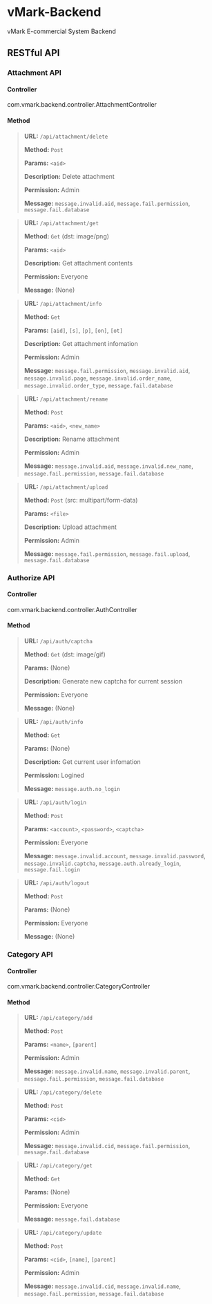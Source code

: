 # vMark-Backend
vMark E-commercial System Backend

## RESTful API
### Attachment API
#### Controller
com.vmark.backend.controller.AttachmentController

#### Method
> **URL:** `/api/attachment/delete`
>
> **Method:** `Post`
>
> **Params:** `<aid>`
>
> **Description:** Delete attachment
>
> **Permission:** Admin
> 
> **Message:** `message.invalid.aid`, `message.fail.permission`, `message.fail.database`

> **URL:** `/api/attachment/get`
>
> **Method:** `Get` (dst: image/png)
>
> **Params:** `<aid>`
>
> **Description:** Get attachment contents
>
> **Permission:** Everyone
> 
> **Message:** (None)

> **URL:** `/api/attachment/info`
>
> **Method:** `Get`
>
> **Params:** `[aid]`, `[s]`, `[p]`, `[on]`, `[ot]`
>
> **Description:** Get attachment infomation
>
> **Permission:** Admin
> 
> **Message:** `message.fail.permission`, `message.invalid.aid`, `message.invalid.page`, `message.invalid.order_name`, `message.invalid.order_type`, `message.fail.database`

> **URL:** `/api/attachment/rename`
>
> **Method:** `Post`
>
> **Params:** `<aid>`, `<new_name>`
>
> **Description:** Rename attachment
>
> **Permission:** Admin
> 
> **Message:** `message.invalid.aid`, `message.invalid.new_name`, `message.fail.permission`, `message.fail.database`

> **URL:** `/api/attachment/upload`
>
> **Method:** `Post` (src: multipart/form-data)
>
> **Params:** `<file>`
>
> **Description:** Upload attachment
>
> **Permission:** Admin
> 
> **Message:** `message.fail.permission`, `message.fail.upload`, `message.fail.database`

### Authorize API
#### Controller
com.vmark.backend.controller.AuthController

#### Method
> **URL:** `/api/auth/captcha`
> 
> **Method:** `Get` (dst: image/gif)
> 
> **Params:** (None)
> 
> **Description:** Generate new captcha for current session
> 
> **Permission:** Everyone
> 
> **Message:** (None)

> **URL:** `/api/auth/info`
> 
> **Method:** `Get`
> 
> **Params:** (None)
> 
> **Description:** Get current user infomation
> 
> **Permission:** Logined
> 
> **Message:** `message.auth.no_login`

> **URL:** `/api/auth/login`
> 
> **Method:** `Post`
> 
> **Params:** `<account>`, `<password>`, `<captcha>`
> 
> **Permission:** Everyone
> 
> **Message:** `message.invalid.account`, `message.invalid.password`, `message.invalid.captcha`, `message.auth.already_login`, `message.fail.login`

> **URL:** `/api/auth/logout`
> 
> **Method:** `Post`
> 
> **Params:** (None)
> 
> **Permission:** Everyone
> 
> **Message:** (None)

### Category API
#### Controller
com.vmark.backend.controller.CategoryController

#### Method
> **URL:** `/api/category/add`
> 
> **Method:** `Post`
> 
> **Params:** `<name>`, `[parent]`
> 
> **Permission:** Admin
> 
> **Message:** `message.invalid.name`, `message.invalid.parent`, `message.fail.permission`, `message.fail.database`

> **URL:** `/api/category/delete`
> 
> **Method:** `Post`
> 
> **Params:** `<cid>`
> 
> **Permission:** Admin
> 
> **Message:** `message.invalid.cid`, `message.fail.permission`, `message.fail.database`

> **URL:** `/api/category/get`
> 
> **Method:** `Get`
> 
> **Params:** (None)
> 
> **Permission:** Everyone
> 
> **Message:** `message.fail.database`

> **URL:** `/api/category/update`
> 
> **Method:** `Post`
> 
> **Params:** `<cid>`, `[name]`, `[parent]`
> 
> **Permission:** Admin
> 
> **Message:** `message.invalid.cid`, `message.invalid.name`, `message.fail.permission`, `message.fail.database`